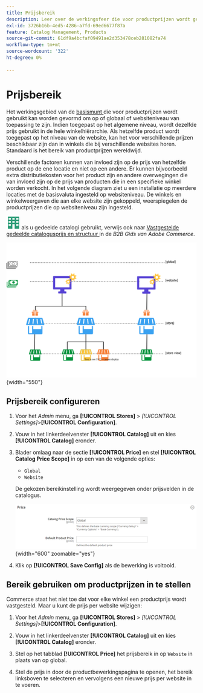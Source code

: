 ```yaml
---
title: Prijsbereik
description: Leer over de werkingsfeer die voor productprijzen wordt gebruikt, die kan worden gevormd om op of globaal of websiteniveau van toepassing te zijn.
exl-id: 3726b16b-4ed5-4286-a7fd-69ed6677f87a
feature: Catalog Management, Products
source-git-commit: 61df9a4bcfaf09491ae2d353478ceb281082fa74
workflow-type: tm+mt
source-wordcount: '322'
ht-degree: 0%

---
```


# Prijsbereik

Het werkingsgebied van de [ basismunt ](../stores-purchase/currency-configuration.md) die voor productprijzen wordt gebruikt kan worden gevormd om op of globaal of websiteniveau van toepassing te zijn. Indien toegepast op het algemene niveau, wordt dezelfde prijs gebruikt in de hele winkelhiërarchie. Als hetzelfde product wordt toegepast op het niveau van de website, kan het voor verschillende prijzen beschikbaar zijn dan in winkels die bij verschillende websites horen. Standaard is het bereik van productprijzen wereldwijd.

Verschillende factoren kunnen van invloed zijn op de prijs van hetzelfde product op de ene locatie en niet op een andere. Er kunnen bijvoorbeeld extra distributiekosten voor het product zijn en andere overwegingen die van invloed zijn op de prijs van producten die in een specifieke winkel worden verkocht. In het volgende diagram ziet u een installatie op meerdere locaties met de basisvaluta ingesteld op websiteniveau. De winkels en winkelweergaven die aan elke website zijn gekoppeld, weerspiegelen de productprijzen die op websiteniveau zijn ingesteld.

![ Adobe Commerce B2B ](../assets/b2b.svg) als u gedeelde catalogi gebruikt, verwijs ook naar [ Vastgestelde gedeelde catalogusprijs en structuur ](../b2b/catalog-shared-pricing-structure.md) in de _B2B Gids van Adobe Commerce_.

![ diagram van het werkingsgebied van de Prijs ](./assets/catalog-price-scope.svg){width="550"}

## Prijsbereik configureren

1. Voor het _Admin_ menu, ga **[!UICONTROL Stores]** > _[!UICONTROL Settings]_>**[!UICONTROL Configuration]**.

1. Vouw in het linkerdeelvenster **[!UICONTROL Catalog]** uit en kies **[!UICONTROL Catalog]** eronder.

1. Blader omlaag naar de sectie **[!UICONTROL Price]** en stel **[!UICONTROL Catalog Price Scope]** in op een van de volgende opties:

   - `Global`
   - `Website`

   De gekozen bereikinstelling wordt weergegeven onder prijsvelden in de catalogus.

   ![ het prijswerkingsgebied van de Catalogus ](./assets/catalog-price.png){width="600" zoomable="yes"}

1. Klik op **[!UICONTROL Save Config]** als de bewerking is voltooid.

## Bereik gebruiken om productprijzen in te stellen

Commerce staat het niet toe dat voor elke winkel een productprijs wordt vastgesteld. Maar u kunt de prijs per website wijzigen:

1. Voor het _Admin_ menu, ga **[!UICONTROL Stores]** > _[!UICONTROL Settings]_>**[!UICONTROL Configuration]**.

1. Vouw in het linkerdeelvenster **[!UICONTROL Catalog]** uit en kies **[!UICONTROL Catalog]** eronder.

1. Stel op het tabblad **[!UICONTROL Price]** het prijsbereik in op `Website` in plaats van op global.

1. Stel de prijs in door de productbewerkingspagina te openen, het bereik linksboven te selecteren en vervolgens een nieuwe prijs per website in te voeren.
